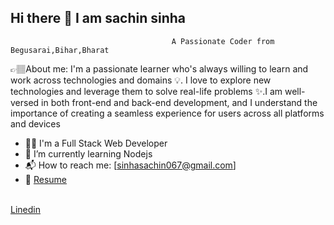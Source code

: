 ## Hi there 👋 I am sachin sinha

<!-- **Sinhasachin067/Sinhasachin067** is a ✨ _special_ ✨ repository because its `README.md` (this file) appears on your GitHub profile. -->

                                        A Passionate Coder from Begusarai,Bihar,Bharat
👉🏽About me:
I'm a passionate learner who's always willing to learn and work across technologies and domains 💡. I love to explore new technologies and leverage them to solve real-life problems ✨.I am well-versed in both front-end and back-end development, and I understand the importance of creating a seamless experience for users across all platforms and devices

- 👨‍🎓 I'm a Full Stack Web Developer
- 🌱 I’m currently learning Nodejs
- 📬 How to reach me: [sinhasachin067@gmail.com]
- 📄 <a href="https://35dda3a6-34b5-40fe-b15d-bc766f16d881-00-7y1j2ql821je.sisko.replit.dev/#contact">Resume</a>

<br/>
<a href=:https://www.linkedin.com/in/sinhasachin067/">Linedin</a>
